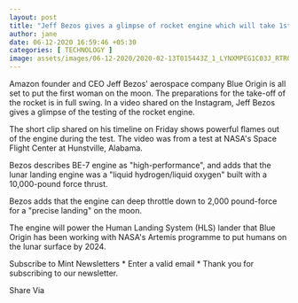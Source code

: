 ```yaml
---
layout: post
title: "Jeff Bezos gives a glimpse of rocket engine which will take 1st woman on Moon"
author: jane 
date: 06-12-2020 16:59:46 +05:30 
categories: [ TECHNOLOGY ] 
image: assets/images/06-12-2020/2020-02-13T015443Z_1_LYNXMPEG1C03J_RTROPTP_3_SPACE-EXPLORATION-BEZOS_1581563937104_1607139801242.JPG
---
```

Amazon founder and CEO Jeff Bezos' aerospace company Blue Origin is all set to put the first woman on the moon. The preparations for the take-off of the rocket is in full swing. In a video shared on the Instagram, Jeff Bezos gives a glimpse of the testing of the rocket engine.

The short clip shared on his timeline on Friday shows powerful flames out of the engine during the test. The video was from a test at NASA's Space Flight Center at Hunstville, Alabama.

Bezos describes BE-7 engine as "high-performance", and adds that the lunar landing engine was a "liquid hydrogen/liquid oxygen" built with a 10,000-pound force thrust.

Bezos adds that the engine can deep throttle down to 2,000 pound-force for a "precise landing" on the moon.

The engine will power the Human Landing System (HLS) lander that Blue Origin has been working with NASA's Artemis programme to put humans on the lunar surface by 2024.

Subscribe to Mint Newsletters * Enter a valid email * Thank you for subscribing to our newsletter.

Share Via
